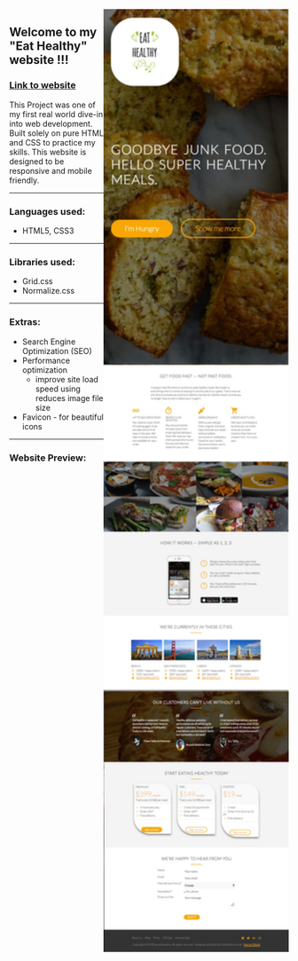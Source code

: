 <img align="right" src="/resources/css/img/README_Preview.jpg" height="1700">

## Welcome to my "Eat Healthy" website !!!
### [Link to website](https://mohibullahkamal.github.io/eatHealthyWebsite/)


This Project was one of my first real world dive-in into web development. Built solely on pure HTML and CSS to practice my skills. This website is designed to be responsive and mobile friendly.

---

### Languages used:
- HTML5, CSS3
---

### Libraries used:
- Grid.css
- Normalize.css
---

### Extras:
- Search Engine Optimization (SEO)
- Performance optimization 
  - improve site load speed using reduces image file size
- Favicon - for beautiful icons
---

### Website Preview:

